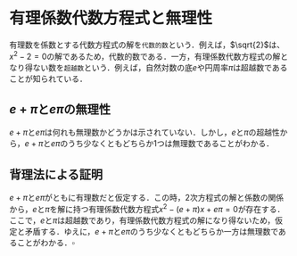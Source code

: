 # 有理係数代数方程式と無理性

有理数を係数とする代数方程式の解を`代数的数`という．例えば，$`\sqrt{2}`$は、$`x^2-2=0`$の解であるため，代数的数である．一方，有理係数代数方程式の解となり得ない数を`超越数`という．例えば，自然対数の底$`e`$や円周率$`\pi`$は超越数であることが知られている．

## $`e+\pi`$と$`e\pi`$の無理性

$`e+\pi`$と$`e\pi`$は何れも無理数かどうかは示されていない．しかし，$`e`$と$`\pi`$の超越性から，$`e+\pi`$と$`e\pi`$のうち少なくともどちらか$`1`$つは無理数であることがわかる．

## 背理法による証明

$`e+\pi`$と$`e\pi`$がともに有理数だと仮定する．この時，$`2`$次方程式の解と係数の関係から，$`e`$と$`\pi`$を解に持つ有理係数代数方程式$`x^2-(e+\pi)x+e\pi=0`$が存在する．ここで，$`e`$と$`\pi`$は超越数であり，有理係数代数方程式の解になり得ないため，仮定と矛盾する．ゆえに，$`e+\pi`$と$`e\pi`$のうち少なくともどちらか一方は無理数であることがわかる．$`\square`$
